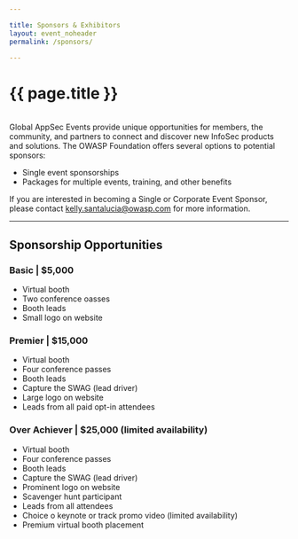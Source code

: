 ```yaml
---

title: Sponsors & Exhibitors
layout: event_noheader
permalink: /sponsors/

---
```


# {{ page.title }}
<br>
Global AppSec Events provide unique opportunities for members, the community, and partners to connect and discover new InfoSec products and solutions. The OWASP Foundation offers several options to potential sponsors:

* Single event sponsorships
* Packages for multiple events, training, and other benefits

If you are interested in becoming a Single or Corporate Event Sponsor, please contact 
[kelly.santalucia@owasp.com](mailto:kelly.santalucia@owasp.com?subject=Global%20AppSec%20San%20Francisco%20Sponsorship%20Interest) for more information.

----

## Sponsorship Opportunities

### Basic | $5,000
* Virtual booth
* Two conference oasses
* Booth leads
* Small logo on website

### Premier | $15,000
* Virtual booth
* Four conference passes
* Booth leads
* Capture the SWAG (lead driver)
* Large logo on website
* Leads from all paid opt-in attendees

### Over Achiever | $25,000 (limited availability)
* Virtual booth
* Four conference passes
* Booth leads
* Capture the SWAG (lead driver)
* Prominent logo on website
* Scavenger hunt participant
* Leads from all attendees
* Choice o keynote or track promo video (limited availability)
* Premium virtual booth placement